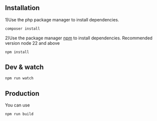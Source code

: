 ## Installation
1)Use the php package manager to install dependencies.
```bash
composer install
```

2)Use the package manager [npm](https://www.npmjs.com/) to install dependencies.
Recommended version node 22 and above
```bash
npm install
```

## Dev & watch
```bash
npm run watch
```

## Production
You can use
```bash
npm run build
```